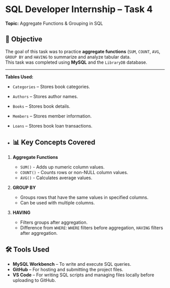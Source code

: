 # SQL Developer Internship – Task 4  
**Topic:** Aggregate Functions & Grouping in SQL  

## 📌 Objective
The goal of this task was to practice **aggregate functions** (`SUM`, `COUNT`, `AVG`, `GROUP BY` and `HAVING` to summarize and analyze tabular data.  
This task was completed using **MySQL** and the `LibraryDB` database.

---

**Tables Used:**
- `Categories` – Stores book categories.
- `Authors` – Stores author names.
- `Books` – Stores book details.
- `Members` – Stores member information.
- `Loans` – Stores book loan transactions.

- ## 📊 Key Concepts Covered
1. **Aggregate Functions**
   - `SUM()` - Adds up numeric column values.
   - `COUNT()` - Counts rows or non-NULL column values.
   - `AVG()` - Calculates average values.

2. **GROUP BY**
   - Groups rows that have the same values in specified columns.
   - Can be used with multiple columns.

3. **HAVING**
   - Filters groups after aggregation.
   - Difference from `WHERE`: `WHERE` filters before aggregation, `HAVING` filters after aggregation.


## 🛠 Tools Used
- **MySQL Workbench** – To write and execute SQL queries.
- **GitHub** – For hosting and submitting the project files.
- **VS Code** – For writing SQL scripts and managing files locally before uploading to GitHub.
